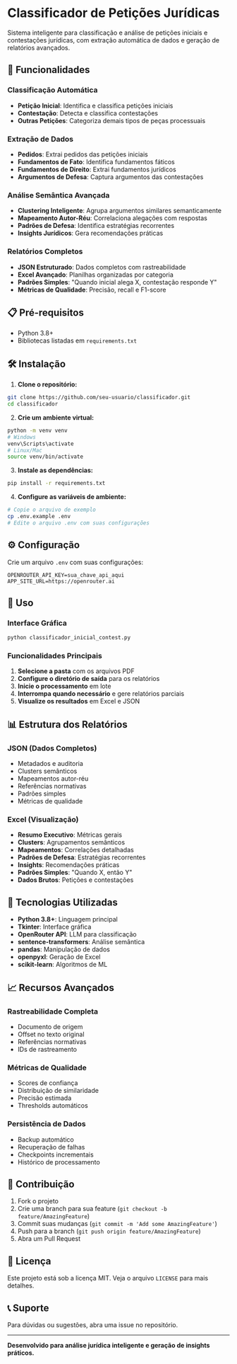 # Classificador de Petições Jurídicas

Sistema inteligente para classificação e análise de petições iniciais e contestações jurídicas, com extração automática de dados e geração de relatórios avançados.

## 🚀 Funcionalidades

### Classificação Automática
- **Petição Inicial**: Identifica e classifica petições iniciais
- **Contestação**: Detecta e classifica contestações
- **Outras Petições**: Categoriza demais tipos de peças processuais

### Extração de Dados
- **Pedidos**: Extrai pedidos das petições iniciais
- **Fundamentos de Fato**: Identifica fundamentos fáticos
- **Fundamentos de Direito**: Extrai fundamentos jurídicos
- **Argumentos de Defesa**: Captura argumentos das contestações

### Análise Semântica Avançada
- **Clustering Inteligente**: Agrupa argumentos similares semanticamente
- **Mapeamento Autor-Réu**: Correlaciona alegações com respostas
- **Padrões de Defesa**: Identifica estratégias recorrentes
- **Insights Jurídicos**: Gera recomendações práticas

### Relatórios Completos
- **JSON Estruturado**: Dados completos com rastreabilidade
- **Excel Avançado**: Planilhas organizadas por categoria
- **Padrões Simples**: "Quando inicial alega X, contestação responde Y"
- **Métricas de Qualidade**: Precisão, recall e F1-score

## 📋 Pré-requisitos

- Python 3.8+
- Bibliotecas listadas em `requirements.txt`

## 🛠️ Instalação

1. **Clone o repositório:**
```bash
git clone https://github.com/seu-usuario/classificador.git
cd classificador
```

2. **Crie um ambiente virtual:**
```bash
python -m venv venv
# Windows
venv\Scripts\activate
# Linux/Mac
source venv/bin/activate
```

3. **Instale as dependências:**
```bash
pip install -r requirements.txt
```

4. **Configure as variáveis de ambiente:**
```bash
# Copie o arquivo de exemplo
cp .env.example .env
# Edite o arquivo .env com suas configurações
```

## ⚙️ Configuração

Crie um arquivo `.env` com suas configurações:

```env
OPENROUTER_API_KEY=sua_chave_api_aqui
APP_SITE_URL=https://openrouter.ai
```

## 🚀 Uso

### Interface Gráfica
```bash
python classificador_inicial_contest.py
```

### Funcionalidades Principais
1. **Selecione a pasta** com os arquivos PDF
2. **Configure o diretório de saída** para os relatórios
3. **Inicie o processamento** em lote
4. **Interrompa quando necessário** e gere relatórios parciais
5. **Visualize os resultados** em Excel e JSON

## 📊 Estrutura dos Relatórios

### JSON (Dados Completos)
- Metadados e auditoria
- Clusters semânticos
- Mapeamentos autor-réu
- Referências normativas
- Padrões simples
- Métricas de qualidade

### Excel (Visualização)
- **Resumo Executivo**: Métricas gerais
- **Clusters**: Agrupamentos semânticos
- **Mapeamentos**: Correlações detalhadas
- **Padrões de Defesa**: Estratégias recorrentes
- **Insights**: Recomendações práticas
- **Padrões Simples**: "Quando X, então Y"
- **Dados Brutos**: Petições e contestações

## 🔧 Tecnologias Utilizadas

- **Python 3.8+**: Linguagem principal
- **Tkinter**: Interface gráfica
- **OpenRouter API**: LLM para classificação
- **sentence-transformers**: Análise semântica
- **pandas**: Manipulação de dados
- **openpyxl**: Geração de Excel
- **scikit-learn**: Algoritmos de ML

## 📈 Recursos Avançados

### Rastreabilidade Completa
- Documento de origem
- Offset no texto original
- Referências normativas
- IDs de rastreamento

### Métricas de Qualidade
- Scores de confiança
- Distribuição de similaridade
- Precisão estimada
- Thresholds automáticos

### Persistência de Dados
- Backup automático
- Recuperação de falhas
- Checkpoints incrementais
- Histórico de processamento

## 🤝 Contribuição

1. Fork o projeto
2. Crie uma branch para sua feature (`git checkout -b feature/AmazingFeature`)
3. Commit suas mudanças (`git commit -m 'Add some AmazingFeature'`)
4. Push para a branch (`git push origin feature/AmazingFeature`)
5. Abra um Pull Request

## 📝 Licença

Este projeto está sob a licença MIT. Veja o arquivo `LICENSE` para mais detalhes.

## 📞 Suporte

Para dúvidas ou sugestões, abra uma issue no repositório.

---

**Desenvolvido para análise jurídica inteligente e geração de insights práticos.**
